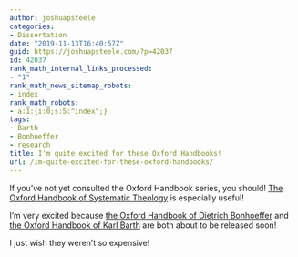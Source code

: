 ```yaml
---
author: joshuapsteele
categories:
- Dissertation
date: "2019-11-13T16:40:57Z"
guid: https://joshuapsteele.com/?p=42037
id: 42037
rank_math_internal_links_processed:
- "1"
rank_math_news_sitemap_robots:
- index
rank_math_robots:
- a:1:{i:0;s:5:"index";}
tags:
- Barth
- Bonhoeffer
- research
title: I'm quite excited for these Oxford Handbooks!
url: /im-quite-excited-for-these-oxford-handbooks/
---
```


If you’ve not yet consulted the Oxford Handbook series, you should! [The Oxford Handbook of Systematic Theology](https://amzn.to/32MEHGy) is especially useful!

I’m very excited because [the Oxford Handbook of Dietrich Bonhoeffer](https://global.oup.com/academic/product/the-oxford-handbook-of-dietrich-bonhoeffer-9780198753179?cc=us&lang=en&) and [the Oxford Handbook of Karl Barth](https://global.oup.com/academic/product/the-oxford-handbook-of-karl-barth-9780199689781?cc=us&lang=en&) are both about to be released soon!

I just wish they weren’t so expensive!